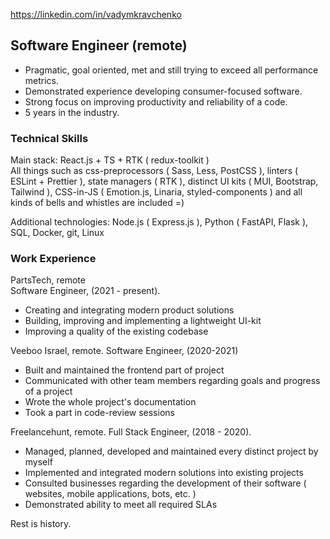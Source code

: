 https://linkedin.com/in/vadymkravchenko

## Software Engineer (remote)
* Pragmatic, goal oriented, met and still trying to exceed all performance metrics.
* Demonstrated experience developing consumer-focused software.
* Strong focus on improving productivity and reliability of a code.
* 5 years in the industry.

### Technical Skills
Main stack: React.js + TS + RTK ( redux-toolkit ) <br />
All things such as css-preprocessors ( Sass, Less, PostCSS ), linters ( ESLint + Prettier ), state managers ( RTK ), distinct UI kits ( MUI, Bootstrap, Tailwind ), CSS-in-JS ( Emotion.js, Linaria, styled-components ) and all kinds of bells and whistles are included =)

Additional technologies: Node.js ( Express.js ), Python ( FastAPI, Flask ), SQL, Docker, git, Linux

### Work Experience
PartsTech, remote <br />
Software Engineer, (2021 - present).
* Creating and integrating modern product solutions
* Building, improving and implementing a lightweight UI-kit
* Improving a quality of the existing codebase

Veeboo Israel, remote. Software Engineer, (2020-2021)
* Built and maintained the frontend part of project
* Communicated with other team members regarding goals and progress of a project
* Wrote the whole project's documentation
* Took a part in code-review sessions

Freelancehunt, remote.
Full Stack Engineer, (2018 - 2020).
* Managed, planned, developed and maintained every distinct project by myself
* Implemented and integrated modern solutions into existing projects
* Consulted businesses regarding the development of their software ( websites, mobile applications, bots, etc. )
* Demonstrated ability to meet all required SLAs

Rest is history.
